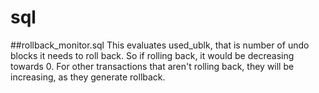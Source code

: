 # sql

##rollback_monitor.sql
This evaluates used_ublk, that is number of undo blocks it needs to roll back. So if rolling back, it would be decreasing towards 0. For other transactions that aren't rolling back, they will be increasing, as they generate rollback.
